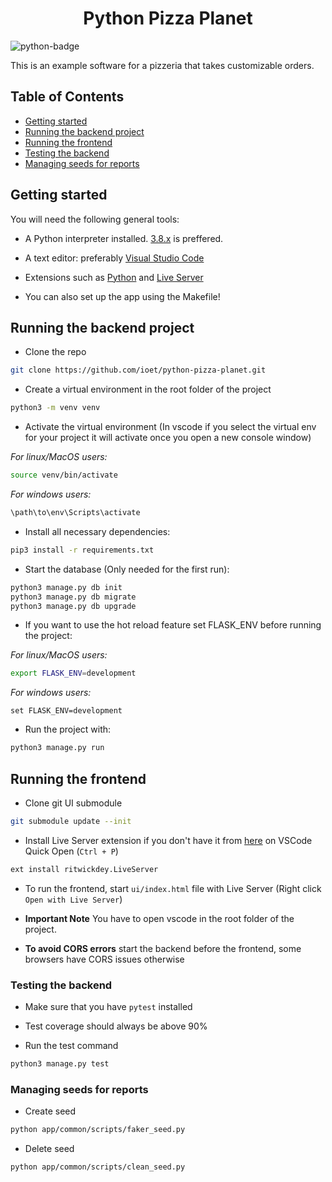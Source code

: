 <h1 align="center"> Python Pizza Planet </h1>

![python-badge](https://img.shields.io/badge/python-%2314354C.svg?style=for-the-badge&logo=python&logoColor=white)

This is an example software for a pizzeria that takes customizable orders.

## Table of Contents

- [Getting started](#getting-started)
- [Running the backend project](#running-the-backend-project)
- [Running the frontend](#running-the-frontend)
- [Testing the backend](#testing-the-backend)
- [Managing seeds for reports](#managing-seeds-for-reports)

## Getting started

You will need the following general tools:

- A Python interpreter installed. [3.8.x](https://www.python.org/downloads/release/python-3810/) is preffered.

- A text editor: preferably [Visual Studio Code](https://code.visualstudio.com/download)

- Extensions such as [Python](https://marketplace.visualstudio.com/items?itemName=ms-python.python) and [Live Server](https://marketplace.visualstudio.com/items?itemName=ritwickdey.LiveServer)

- You can also set up the app using the Makefile!

## Running the backend project

- Clone the repo

```bash
git clone https://github.com/ioet/python-pizza-planet.git
```

- Create a virtual environment in the root folder of the project

```bash
python3 -m venv venv
```

- Activate the virtual environment (In vscode if you select the virtual env for your project it will activate once you open a new console window)

_For linux/MacOS users:_

```bash
source venv/bin/activate 
```

_For windows users:_

```cmd
\path\to\env\Scripts\activate
```

- Install all necessary dependencies:

```bash
pip3 install -r requirements.txt
```

- Start the database (Only needed for the first run):

```bash
python3 manage.py db init
python3 manage.py db migrate
python3 manage.py db upgrade
```

- If you want to use the hot reload feature set FLASK_ENV before running the project:

_For linux/MacOS users:_

```bash
export FLASK_ENV=development 
```

_For windows users:_

```CMD
set FLASK_ENV=development
```

- Run the project with:

```bash
python3 manage.py run
```

## Running the frontend

- Clone git UI submodule

```bash
git submodule update --init
```

- Install Live Server extension if you don't have it from [here](https://marketplace.visualstudio.com/items?itemName=ritwickdey.LiveServer) on VSCode Quick Open (`Ctrl + P`)

```bash
ext install ritwickdey.LiveServer
```

- To run the frontend, start `ui/index.html` file with Live Server (Right click `Open with Live Server`)

- **Important Note** You have to open vscode in the root folder of the project.

- **To avoid CORS errors** start the backend before the frontend, some browsers have CORS issues otherwise

### Testing the backend

- Make sure that you have `pytest` installed

- Test coverage should always be above 90%

- Run the test command

```bash
python3 manage.py test
```

### Managing seeds for reports

- Create seed

```bash
python app/common/scripts/faker_seed.py
```

- Delete seed

```bash
python app/common/scripts/clean_seed.py
```